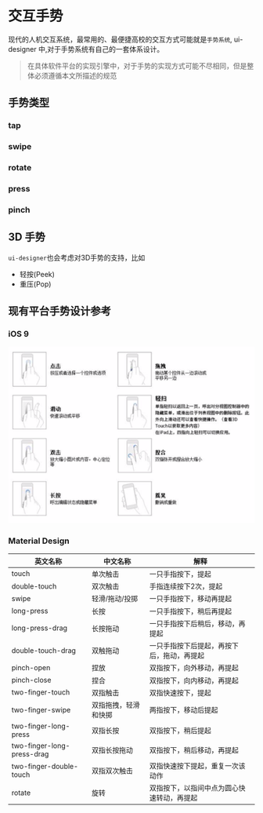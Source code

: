 # 交互手势


现代的人机交互系统，最常用的、最便捷高校的交互方式可能就是`手势系统`, ui-designer 中,对于手势系统有自己的一套体系设计。

> 在具体软件平台的实现引擎中，对于手势的实现方式可能不尽相同，但是整体必须遵循本文所描述的规范

## 手势类型

### tap

### swipe

### rotate

### press

### pinch

## 3D 手势

`ui-designer`也会考虑对3D手势的支持，比如

- 轻按(Peek)
- 重压(Pop)


## 现有平台手势设计参考

### iOS 9

![iOS 9 gesture](./res/gesture-iOS.png)

### Material Design

英文名称|中文名称|解释
-------|------|-----
touch|单次触击|一只手指按下，提起
double-touch|双次触击|手指连续按下2次，提起
swipe|轻滑/拖动/投掷|一只手指按下，移动再提起
long-press|长按|一只手指按下，稍后再提起
long-press-drag|长按拖动|一只手指按下后稍后，移动，再提起
double-touch-drag|双触拖动|一只手指按下后提起，再按下后，拖动，再提起
pinch-open|捏放|双指按下，向外移动，再提起
pinch-close|捏合|双指按下，向内移动，再提起
two-finger-touch|双指触击|双指快速按下，提起
two-finger-swipe|双指拖拽，轻滑和快掷|两指按下，移动后提起
two-finger-long-press|双指长按|双指按下，稍后提起
two-finger-long-press-drag|双指长按拖动|双指按下，稍后移动，再提起
two-finger-double-touch|双指双次触击|双指快速按下提起，重复一次该动作
rotate|旋转|双指按下，以指间中点为圆心快速转动，再提起

